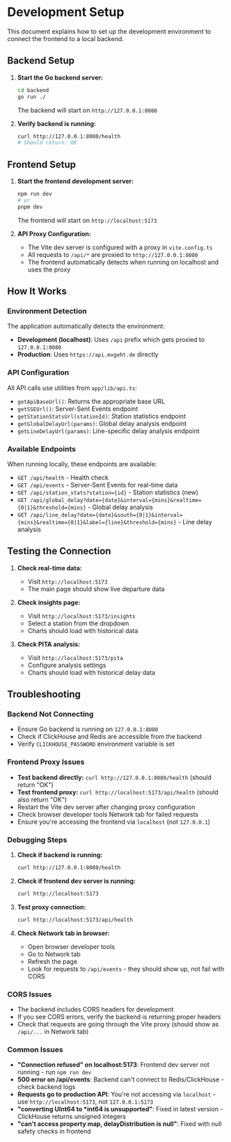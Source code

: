 # Development Setup

This document explains how to set up the development environment to connect the frontend to a local backend.

## Backend Setup

1. **Start the Go backend server:**
   ```bash
   cd backend
   go run ./
   ```
   The backend will start on `http://127.0.0.1:8080`

2. **Verify backend is running:**
   ```bash
   curl http://127.0.0.1:8080/health
   # Should return: OK
   ```

## Frontend Setup

1. **Start the frontend development server:**
   ```bash
   npm run dev
   # or
   pnpm dev
   ```
   The frontend will start on `http://localhost:5173`

2. **API Proxy Configuration:**
   - The Vite dev server is configured with a proxy in `vite.config.ts`
   - All requests to `/api/*` are proxied to `http://127.0.0.1:8080`
   - The frontend automatically detects when running on localhost and uses the proxy

## How It Works

### Environment Detection
The application automatically detects the environment:
- **Development (localhost)**: Uses `/api` prefix which gets proxied to `127.0.0.1:8080`
- **Production**: Uses `https://api.mvgeht.de` directly

### API Configuration
All API calls use utilities from `app/lib/api.ts`:
- `getApiBaseUrl()`: Returns the appropriate base URL
- `getSSEUrl()`: Server-Sent Events endpoint
- `getStationStatsUrl(stationId)`: Station statistics endpoint  
- `getGlobalDelayUrl(params)`: Global delay analysis endpoint
- `getLineDelayUrl(params)`: Line-specific delay analysis endpoint

### Available Endpoints
When running locally, these endpoints are available:
- `GET /api/health` - Health check
- `GET /api/events` - Server-Sent Events for real-time data
- `GET /api/station_stats?station={id}` - Station statistics (new)
- `GET /api/global_delay?date={date}&interval={mins}&realtime={0|1}&threshold={mins}` - Global delay analysis
- `GET /api/line_delay?date={date}&south={0|1}&interval={mins}&realtime={0|1}&label={line}&threshold={mins}` - Line delay analysis

## Testing the Connection

1. **Check real-time data:**
   - Visit `http://localhost:5173`
   - The main page should show live departure data

2. **Check insights page:**
   - Visit `http://localhost:5173/insights`
   - Select a station from the dropdown
   - Charts should load with historical data

3. **Check PITA analysis:**
   - Visit `http://localhost:5173/pita`
   - Configure analysis settings
   - Charts should load with historical delay data

## Troubleshooting

### Backend Not Connecting
- Ensure Go backend is running on `127.0.0.1:8080`
- Check if ClickHouse and Redis are accessible from the backend
- Verify `CLICKHOUSE_PASSWORD` environment variable is set

### Frontend Proxy Issues
- **Test backend directly:** `curl http://127.0.0.1:8080/health` (should return "OK")
- **Test frontend proxy:** `curl http://localhost:5173/api/health` (should also return "OK")
- Restart the Vite dev server after changing proxy configuration
- Check browser developer tools Network tab for failed requests
- Ensure you're accessing the frontend via `localhost` (not `127.0.0.1`)

### Debugging Steps
1. **Check if backend is running:**
   ```bash
   curl http://127.0.0.1:8080/health
   ```

2. **Check if frontend dev server is running:**
   ```bash
   curl http://localhost:5173
   ```

3. **Test proxy connection:**
   ```bash
   curl http://localhost:5173/api/health
   ```

4. **Check Network tab in browser:**
   - Open browser developer tools
   - Go to Network tab
   - Refresh the page
   - Look for requests to `/api/events` - they should show up, not fail with CORS

### CORS Issues
- The backend includes CORS headers for development
- If you see CORS errors, verify the backend is returning proper headers
- Check that requests are going through the Vite proxy (should show as `/api/...` in Network tab)

### Common Issues
- **"Connection refused" on localhost:5173**: Frontend dev server not running - run `npm run dev`
- **500 error on /api/events**: Backend can't connect to Redis/ClickHouse - check backend logs
- **Requests go to production API**: You're not accessing via `localhost` - use `http://localhost:5173`, not `127.0.0.1:5173`
- **"converting UInt64 to *int64 is unsupported"**: Fixed in latest version - ClickHouse returns unsigned integers
- **"can't access property map, delayDistribution is null"**: Fixed with null safety checks in frontend